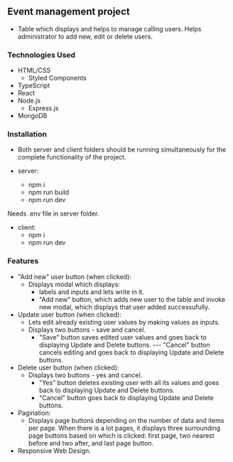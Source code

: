 ## Event management project

- Table which displays and helps to manage calling users. Helps administrator to add new, edit or delete users.

### Technologies Used

- HTML/CSS
  - Styled Components
- TypeScript
- React
- Node.js
  - Express.js
- MongoDB

### Installation

- Both server and client folders should be running simultaneously for the complete functionality of the project.

- server:
  - npm i
  - npm run build
  - npm run dev

Needs .env file in server folder.

- client:
  - npm i
  - npm run dev

### Features

- "Add new" user button (when clicked):
  - Displays modal which displays:
    - labels and inputs and lets write in it.
    - "Add new" button, which adds new user to the table and invoke new modal, which displays that user added successufully.
- Update user button (when clicked):
  - Lets edit already existing user values by making values as inputs.
  - Displays two buttons - save and cancel.
    - "Save" button saves edited user values and goes back to displaying Update and Delete buttons.
      --- "Cancel" button cancels editing and goes back to displaying Update and Delete buttons.
- Delete user button (when clicked):
  - Displays two buttons - yes and cancel.
    - "Yes" button deletes existing user with all its values and goes back to displaying Update and Delete buttons.
    - "Cancel" button goes back to displaying Update and Delete buttons.
- Pagination:
  - Displays page buttons depending on the number of data and items per page. When there is a lot pages, it displays three surrounding page buttons based on which is clicked: first page, two nearest before and two after, and last page button.
- Responsive Web Design.

